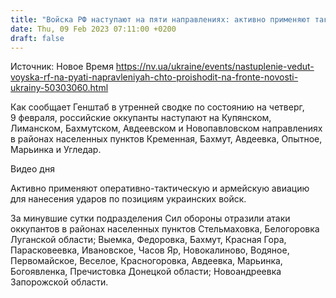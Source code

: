 ```yaml
---
title: "Войска РФ наступают на пяти направлениях: активно применяют тактическую и армейскую авиацию — Генштаб"
date: Thu, 09 Feb 2023 07:11:00 +0200
draft: false
---
```

Источник: Новое Время https://nv.ua/ukraine/events/nastuplenie-vedut-voyska-rf-na-pyati-napravleniyah-chto-proishodit-na-fronte-novosti-ukrainy-50303060.html


Как сообщает Генштаб в утренней сводке по состоянию на четверг, 9 февраля, российские оккупанты наступают на Купянском, Лиманском, Бахмутском, Авдеевском и Новопавловском направлениях в районах населенных пунктов Кременная, Бахмут, Авдеевка, Опытное, Марьинка и Угледар. 

  Видео дня   

Активно применяют оперативно-тактическую и армейскую авиацию для нанесения ударов по позициям украинских войск.

За минувшие сутки подразделения Сил обороны отразили атаки оккупантов в районах населенных пунктов Стельмаховка, Белогоровка Луганской области; Выемка, Федоровка, Бахмут, Красная Гора, Парасковеевка, Ивановское, Часов Яр, Новокалиново, Водяное, Первомайское, Веселое, Красногоровка, Авдеевка, Марьинка, Богоявленка, Пречистовка Донецкой области; Новоандреевка Запорожской области.
